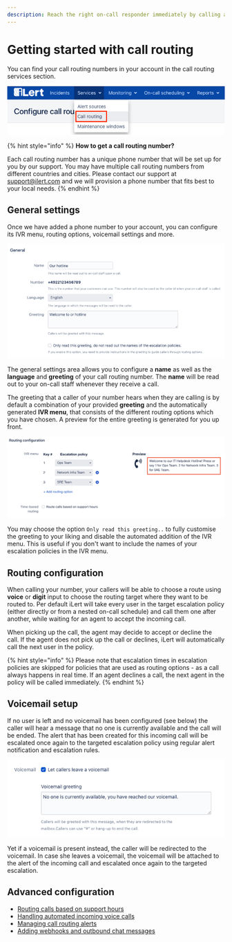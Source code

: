 ```yaml
---
description: Reach the right on-call responder immediately by calling a phone number
---
```


# Getting started with call routing

You can find your call routing numbers in your account in the call routing services section.

![](<../.gitbook/assets/image (18).png>)

{% hint style="info" %}
**How to get a call routing number?**

Each call routing number has a unique phone number that will be set up for you by our support. You may have multiple call routing numbers from different countries and cities. Please contact our support at support@ilert.com and we will provision a phone number that fits best to your local needs.
{% endhint %}

## General settings

Once we have added a phone number to your account, you can configure its IVR menu, routing options, voicemail settings and more.

![](<../.gitbook/assets/image (8).png>)

The general settings area allows you to configure a **name** as well as the **language** and **greeting** of your call routing number. The **name** will be read out to your on-call staff whenever they receive a call.

The greeting that a caller of your number hears when they are calling is by default a combination of your provided **greeting** and the automatically generated **IVR menu**, that consists of the different routing options which you have chosen. A preview for the entire greeting is generated for you up front.

![](<../.gitbook/assets/Screenshot 2021-10-28 at 09.23.45.png>)

You may choose the option `Only read this greeting..` to fully customise the greeting to your liking and disable the automated addition of the IVR menu. This is useful if you don't want to include the names of your escalation policies in the IVR menu.

## Routing configuration

When calling your number, your callers will be able to choose a route using **voice** or **digit** input to choose the routing target where they want to be routed to. Per default iLert will take every user in the target escalation policy (either directly or from a nested on-call schedule) and call them one after another, while waiting for an agent to accept the incoming call.

When picking up the call, the agent may decide to accept or decline the call. If the agent does not pick up the call or declines, iLert will automatically call the next user in the policy.

{% hint style="info" %}
Please note that escalation times in escalation policies are skipped for policies that are used as routing options - as a call always happens in real time. If an agent declines a call, the next agent in the policy will be called immediately.
{% endhint %}

## Voicemail setup

If no user is left and no voicemail has been configured (see below) the caller will hear a message that no one is currently available and the call will be ended. The alert that has been created for this incoming call will be escalated once again to the targeted escalation policy using regular alert notification and escalation rules.

![](<../.gitbook/assets/image (10).png>)

Yet if a voicemail is present instead, the caller will be redirected to the voicemail. In case she leaves a voicemail, the voicemail will be attached to the alert of the incoming call and escalated once again to the targeted escalation.

## Advanced configuration

* [Routing calls based on support hours](routing-calls-based-on-support-hours.md)
* [Handling automated incoming voice calls](voicemail-only-mode.md)
* [Managing call routing alerts](managing-call-routing-incidents.md)
* [Adding webhooks and outbound chat messages](adding-webhooks-and-outbound-chat-messages.md)
